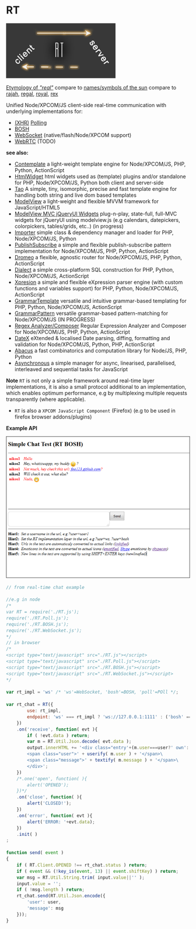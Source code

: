 # RT

![RT](/rt.jpg)


[Etymology of *"real"*](https://en.wiktionary.org/wiki/real)
 compare to [names/symbols of the sun](http://www.behindthename.com/names/meaning/sun)
 compare to [rajah](https://en.wiktionary.org/wiki/rajah#English), [regal](https://en.wiktionary.org/wiki/regal), [royal](https://en.wiktionary.org/wiki/royal), [rex](https://en.wiktionary.org/wiki/rex#Latin)


Unified Node/XPCOM/JS client-side real-time communication with underlying implementations for:

* [(XHR)](https://en.wikipedia.org/wiki/XMLHttpRequest) [Polling](https://en.wikipedia.org/wiki/Polling_%28computer_science%29)
* [BOSH](https://en.wikipedia.org/wiki/BOSH)
* [WebSocket](https://en.wikipedia.org/wiki/WebSocket) (native/flash/Node/XPCOM support)
* [WebRTC](https://en.wikipedia.org/wiki/WebRTC) (TODO)


**see also:**  

* [Contemplate](https://github.com/foo123/Contemplate) a light-weight template engine for Node/XPCOM/JS, PHP, Python, ActionScript
* [HtmlWidget](https://github.com/foo123/HtmlWidget) html widgets used as (template) plugins and/or standalone for PHP, Node/XPCOM/JS, Python both client and server-side
* [Tao](https://github.com/foo123/Tao.js) A simple, tiny, isomorphic, precise and fast template engine for handling both string and live dom based templates
* [ModelView](https://github.com/foo123/modelview.js) a light-weight and flexible MVVM framework for JavaScript/HTML5
* [ModelView MVC jQueryUI Widgets](https://github.com/foo123/modelview-widgets) plug-n-play, state-full, full-MVC widgets for jQueryUI using modelview.js (e.g calendars, datepickers, colorpickers, tables/grids, etc..) (in progress)
* [Importer](https://github.com/foo123/Importer) simple class &amp; dependency manager and loader for PHP, Node/XPCOM/JS, Python
* [PublishSubscribe](https://github.com/foo123/PublishSubscribe) a simple and flexible publish-subscribe pattern implementation for Node/XPCOM/JS, PHP, Python, ActionScript
* [Dromeo](https://github.com/foo123/Dromeo) a flexible, agnostic router for Node/XPCOM/JS, PHP, Python, ActionScript
* [Dialect](https://github.com/foo123/Dialect) a simple cross-platform SQL construction for PHP, Python, Node/XPCOM/JS, ActionScript
* [Xpresion](https://github.com/foo123/Xpresion) a simple and flexible eXpression parser engine (with custom functions and variables support) for PHP, Python, Node/XPCOM/JS, ActionScript
* [GrammarTemplate](https://github.com/foo123/GrammarTemplate) versatile and intuitive grammar-based templating for PHP, Python, Node/XPCOM/JS, ActionScript
* [GrammarPattern](https://github.com/foo123/GrammarPattern) versatile grammar-based pattern-matching for Node/XPCOM/JS (IN PROGRESS)
* [Regex Analyzer/Composer](https://github.com/foo123/RegexAnalyzer) Regular Expression Analyzer and Composer for Node/XPCOM/JS, PHP, Python, ActionScript
* [DateX](https://github.com/foo123/DateX) eXtended &amp; localised Date parsing, diffing, formatting and validation for Node/XPCOM/JS, Python, PHP, ActionScript
* [Abacus](https://github.com/foo123/Abacus) a fast combinatorics and computation library for Node/JS, PHP, Python
* [Asynchronous](https://github.com/foo123/asynchronous.js) a simple manager for async, linearised, parallelised, interleaved and sequential tasks for JavaScript



**Note** `RT` is not only a simple framework around real-time layer implementations, it is also a small protocol additional to an implementation, which enables optimum performance, e.g by multiplexing multiple requests transparently (where applicable).


* `RT` is also a `XPCOM JavaScript Component` (Firefox) (e.g to be used in firefox browser addons/plugins)



**Example API**

![RT Simple Chat](/rt_chat.png)


```javascript
// from real-time chat example

//e.g in node
/*
var RT = require('./RT.js');
require('./RT.Poll.js');
require('./RT.BOSH.js');
require('./RT.WebSocket.js');
*/
// in browser
/*
<script type="text/javascript" src="./RT.js"></script>
<script type="text/javascript" src="./RT.Poll.js"></script>
<script type="text/javascript" src="./RT.BOSH.js"></script>
<script type="text/javascript" src="./RT.WebSocket.js"></script>
*/

var rt_impl = 'ws' /* 'ws'=WebSocket, 'bosh'=BOSH, 'poll'=POll */;

var rt_chat = RT({
        use: rt_impl,
        endpoint: 'ws' === rt_impl ? 'ws://127.0.0.1:1111' : ('bosh' === rt_impl ? './relay.php?bosh=1' : './relay.php?poll=1')
    })
    .on('receive', function( evt ){
        if ( !evt.data ) return;
        var m = RT.Util.Json.decode( evt.data );
        output.innerHTML += '<div class="entry'+(m.user===user?' own':'')+'">\
        <span class="user">' + userify( m.user ) + '</span>\
        <span class="message">' + textify( m.message ) + '</span>\
        </div>';
    })
    /*.one('open', function( ){
        alert('OPENED');
    })*/
    .on('close', function( ){
        alert('CLOSED!');
    })
    .on('error', function( evt ){
        alert('ERROR: '+evt.data);
    })
    .init( )
;

function send( event )
{
    if ( RT.Client.OPENED !== rt_chat.status ) return;
    if ( event && (!key_is(event, 13) || event.shiftKey) ) return;
    var msg = RT.Util.String.trim( input.value||'' );
    input.value = '';
    if ( !msg.length ) return;
    rt_chat.send(RT.Util.Json.encode({
        'user': user,
        'message': msg
    }));
}
```